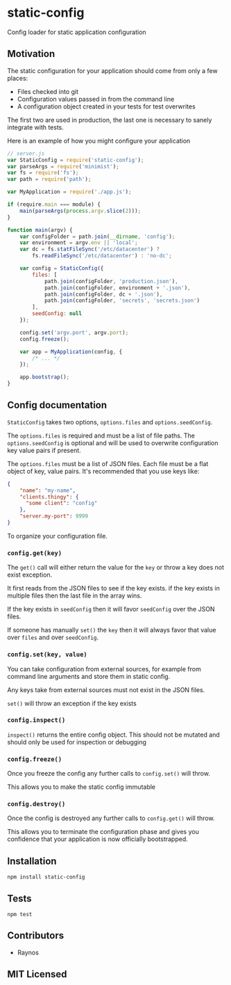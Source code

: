 # static-config

Config loader for static application configuration

## Motivation

The static configuration for your application should come from
only a few places:

 - Files checked into git
 - Configuration values passed in from the command line
 - A configuration object created in your tests for test overwrites

The first two are used in production, the last one is necessary
to sanely integrate with tests.

Here is an example of how you might configure your application

```js
// server.js
var StaticConfig = require('static-config');
var parseArgs = require('minimist');
var fs = require('fs');
var path = require('path');

var MyApplication = require('./app.js');

if (require.main === module) {
    main(parseArgs(process.argv.slice(2)));
}

function main(argv) {
    var configFolder = path.join(__dirname, 'config');
    var environment = argv.env || 'local';
    var dc = fs.statFileSync('/etc/datacenter') ?
        fs.readFileSync('/etc/datacenter') : 'no-dc';

    var config = StaticConfig({
        files: [
            path.join(configFolder, 'production.json'),
            path.join(configFolder, environment + '.json'),
            path.join(configFolder, dc + '.json'),
            path.join(configFolder, 'secrets', 'secrets.json')
        ],
        seedConfig: null
    });

    config.set('argv.port', argv.port);
    config.freeze();

    var app = MyApplication(config, {
        /* ... */
    });

    app.bootstrap();
}
```

## Config documentation

`StaticConfig` takes two options, `options.files` and
`options.seedConfig`.

The `options.files` is required and must be a list of file paths.
The `options.seedConfig` is optional and will be used to overwrite
configuration key value pairs if present.

The `options.files` must be a list of JSON files. Each file must
be a flat object of key, value pairs. It's recommended that you 
use keys like:

```json
{
    "name": "my-name",
    "clients.thingy": {
      "some client": "config"
    },
    "server.my-port": 9999
}
```

To organize your configuration file.

### `config.get(key)`

The `get()` call will either return the value for the `key`
or throw a key does not exist exception.

It first reads from the JSON files to see if the key exists. if
the key exists in multiple files then the last file in the array
wins.

If the key exists in `seedConfig` then it will favor `seedConfig`
over the JSON files.

If someone has manually `set()` the `key` then it will always
favor that value over `files` and over `seedConfig`.

### `config.set(key, value)`

You can take configuration from external sources, for example
from command line arguments and store them in static config.

Any keys take from external sources must not exist in the JSON
files.

`set()` will throw an exception if the key exists

### `config.inspect()`

`inspect()` returns the entire config object. This should not
be mutated and should only be used for inspection or debugging

### `config.freeze()`

Once you freeze the config any further calls to `config.set()`
will throw.

This allows you to make the static config immutable

### `config.destroy()`

Once the config is destroyed any further calls to `config.get()`
will throw.

This allows you to terminate the configuration phase and gives
you confidence that your application is now officially bootstrapped.


## Installation

`npm install static-config`

## Tests

`npm test`

## Contributors

 - Raynos

## MIT Licensed

  [build-png]: https://secure.travis-ci.org/Raynos/static-config.png
  [build]: https://travis-ci.org/Raynos/static-config
  [cover-png]: https://coveralls.io/repos/Raynos/static-config/badge.png
  [cover]: https://coveralls.io/r/Raynos/static-config
  [dep-png]: https://david-dm.org/Raynos/static-config.png
  [dep]: https://david-dm.org/Raynos/static-config
  [npm-png]: https://nodei.co/npm/static-config.png?stars&downloads
  [npm]: https://nodei.co/npm/static-config
